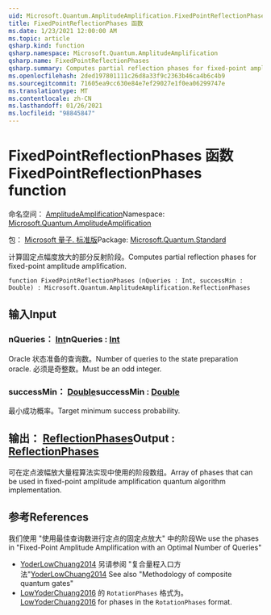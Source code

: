 ```yaml
---
uid: Microsoft.Quantum.AmplitudeAmplification.FixedPointReflectionPhases
title: FixedPointReflectionPhases 函数
ms.date: 1/23/2021 12:00:00 AM
ms.topic: article
qsharp.kind: function
qsharp.namespace: Microsoft.Quantum.AmplitudeAmplification
qsharp.name: FixedPointReflectionPhases
qsharp.summary: Computes partial reflection phases for fixed-point amplitude amplification.
ms.openlocfilehash: 2ded197801111c26d8a33f9c2363b46ca4b6c4b9
ms.sourcegitcommit: 71605ea9cc630e84e7ef29027e1f0ea06299747e
ms.translationtype: MT
ms.contentlocale: zh-CN
ms.lasthandoff: 01/26/2021
ms.locfileid: "98845847"
---
```

# <a name="fixedpointreflectionphases-function"></a><span data-ttu-id="49760-102">FixedPointReflectionPhases 函数</span><span class="sxs-lookup"><span data-stu-id="49760-102">FixedPointReflectionPhases function</span></span>

<span data-ttu-id="49760-103">命名空间： [AmplitudeAmplification](xref:Microsoft.Quantum.AmplitudeAmplification)</span><span class="sxs-lookup"><span data-stu-id="49760-103">Namespace: [Microsoft.Quantum.AmplitudeAmplification](xref:Microsoft.Quantum.AmplitudeAmplification)</span></span>

<span data-ttu-id="49760-104">包： [Microsoft 量子. 标准版](https://nuget.org/packages/Microsoft.Quantum.Standard)</span><span class="sxs-lookup"><span data-stu-id="49760-104">Package: [Microsoft.Quantum.Standard](https://nuget.org/packages/Microsoft.Quantum.Standard)</span></span>


<span data-ttu-id="49760-105">计算固定点幅度放大的部分反射阶段。</span><span class="sxs-lookup"><span data-stu-id="49760-105">Computes partial reflection phases for fixed-point amplitude amplification.</span></span>

```qsharp
function FixedPointReflectionPhases (nQueries : Int, successMin : Double) : Microsoft.Quantum.AmplitudeAmplification.ReflectionPhases
```


## <a name="input"></a><span data-ttu-id="49760-106">输入</span><span class="sxs-lookup"><span data-stu-id="49760-106">Input</span></span>

### <a name="nqueries--int"></a><span data-ttu-id="49760-107">nQueries： [Int](xref:microsoft.quantum.lang-ref.int)</span><span class="sxs-lookup"><span data-stu-id="49760-107">nQueries : [Int](xref:microsoft.quantum.lang-ref.int)</span></span>

<span data-ttu-id="49760-108">Oracle 状态准备的查询数。</span><span class="sxs-lookup"><span data-stu-id="49760-108">Number of queries to the state preparation oracle.</span></span> <span data-ttu-id="49760-109">必须是奇整数。</span><span class="sxs-lookup"><span data-stu-id="49760-109">Must be an odd integer.</span></span>


### <a name="successmin--double"></a><span data-ttu-id="49760-110">successMin： [Double](xref:microsoft.quantum.lang-ref.double)</span><span class="sxs-lookup"><span data-stu-id="49760-110">successMin : [Double](xref:microsoft.quantum.lang-ref.double)</span></span>

<span data-ttu-id="49760-111">最小成功概率。</span><span class="sxs-lookup"><span data-stu-id="49760-111">Target minimum success probability.</span></span>



## <a name="output--reflectionphases"></a><span data-ttu-id="49760-112">输出： [ReflectionPhases](xref:Microsoft.Quantum.AmplitudeAmplification.ReflectionPhases)</span><span class="sxs-lookup"><span data-stu-id="49760-112">Output : [ReflectionPhases](xref:Microsoft.Quantum.AmplitudeAmplification.ReflectionPhases)</span></span>

<span data-ttu-id="49760-113">可在定点波幅放大量程算法实现中使用的阶段数组。</span><span class="sxs-lookup"><span data-stu-id="49760-113">Array of phases that can be used in fixed-point amplitude amplification quantum algorithm implementation.</span></span>

## <a name="references"></a><span data-ttu-id="49760-114">参考</span><span class="sxs-lookup"><span data-stu-id="49760-114">References</span></span>

<span data-ttu-id="49760-115">我们使用 "使用最佳查询数进行定点的固定点放大" 中的阶段</span><span class="sxs-lookup"><span data-stu-id="49760-115">We use the phases in "Fixed-Point Amplitude Amplification with an Optimal Number of Queries"</span></span>

- <span data-ttu-id="49760-116">[YoderLowChuang2014](https://arxiv.org/abs/1409.3305) 另请参阅 "复合量程入口方法"</span><span class="sxs-lookup"><span data-stu-id="49760-116">[YoderLowChuang2014](https://arxiv.org/abs/1409.3305) See also "Methodology of composite quantum gates"</span></span>
- <span data-ttu-id="49760-117">[LowYoderChuang2016](https://arxiv.org/abs/1603.03996) 的 `RotationPhases` 格式为。</span><span class="sxs-lookup"><span data-stu-id="49760-117">[LowYoderChuang2016](https://arxiv.org/abs/1603.03996) for phases in the `RotationPhases` format.</span></span>